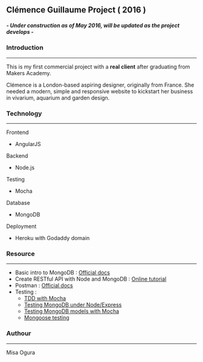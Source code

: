 ## Clémence Guillaume Project ( 2016 )

##### **- Under construction as of May 2016, will be updated as the project develops -**

### Introduction
---

This is my first commercial project with a **real client** after graduating from Makers Academy.

Clémence is a London-based aspiring designer, originally from France. She needed a modern, simple and responsive website to kickstart her business in vivarium, aquarium and garden design.

### Technology
---

Frontend
+ AngularJS

Backend
+ Node.js

Testing
+ Mocha

Database
+ MongoDB

Deployment
+ Heroku with Godaddy domain

### Resource
---
+ Basic intro to MongoDB : [Official docs](https://mongodb.github.io/node-mongodb-native/api-articles/nodekoarticle1.html)
+ Create RESTful API with Node and MongoDB : [Online tutorial](https://codeforgeek.com/2015/08/restful-api-node-mongodb/)
+ Postman : [Official docs](https://www.getpostman.com/docs/)
+ Testing :
  + [TDD with Mocha](http://webapplog.com/tdd/)
  + [Testing MongoDB under Node/Express](https://www.terlici.com/2014/09/15/node-testing.html)
  + [Testing MongoDB models with Mocha](http://rob.conery.io/2012/02/25/testing-your-model-with-mocha-mongo-and-nodejs/)
  + [Mongoose testing](http://www.scotchmedia.com/tutorials/express/authentication/1/06)

### Authour
---

Misa Ogura
